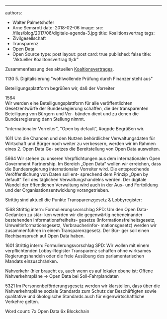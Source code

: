 ---
authors: 
- Walter Palmetshofer
- Arne Semsrott
date: 2018-02-06
image:
  src: /files/blog/2017/06/digitale-agenda-3.jpg
  title: Koalitionsvertrag
tags:
- Zivilgesellschaft
- Transparenz 
- Open Data
- Open Source
type: post
layout: post
card: true
published: false
title: "Aktueller Koalitonsvertrag tl;dr" 

Zusammenfassung des aktuellen [Koaltionsvertrages](http://www.rp-online.de/polopoly_fs/entwurf-des-koalitionsvertrags-als-pdf-dokument-1.7372625.1517927616!file/1.pdf).


1130 5. Digitalisierung "wohlwollende Prüfung durch Finanzer steht aus"

Beteiligungsplattform begrüßen wir, daß der Vorreiter 

1564  
Wir werden eine Beteiligungsplattform für alle veröffentlichten Gesetzentwürfe der
Bundesregierung schaffen, die der transparenten Beteiligung von Bürgern und Ver-
bänden dient und zu denen die Bundesregierung dann Stellung nimmt.


"internationaler Vorreiter", "Open by default“, #ogpde Begrüßen wir. 

1611 Um die Chancen und den Nutzen behördlicher Verwaltungsdaten für Wirtschaft und
Bürger noch weiter zu verbessern, werden wir im Rahmen eines 2. Open Data Ge-
setzes die Bereitstellung von Open Data ausweiten.

5664 Wir stehen zu unseren Verpflichtungen aus dem internationalen Open Government
Partnership. Im Bereich „Open Data“ wollen wir erreichen, dass die Bundesregierung
internationaler Vorreiter wird. Die entsprechende Veröffentlichung von Daten soll ent-
sprechend dem Prinzip „Open by default“ Teil des täglichen Verwaltungshandelns
werden. Der digitale Wandel der öffentlichen Verwaltung wird auch in der Aus- und
Fortbildung und der Organisationsentwicklung vorangetrieben.

Strittig sind aktuell die Punkte Transparenzgesetz & Lobbyregister:

1568 
Strittig intern: Formulierungsvorschlag SPD: Um den Open Data-Gedanken zu stär-
ken werden wir die gegenwärtig nebeneinander bestehenden Informationsfreiheits-
gesetze (Informationsfreiheitsgesetz, Umweltinformationsgesetz, Verbraucherinfor-
mationsgesetz) werden wir zusammenführen in einem Transparenzgesetz. Der Bür-
ger soll einen Rechtsanspruch auf Open Data haben.

1601 
Strittig intern: Formulierungsvorschlag SPD: Wir wollen mit einem verpflichtenden
Lobby-Register Transparenz schaffen ohne wirksames Regierungshandeln oder die
freie Ausübung des parlamentarischen Mandats einzuschränken.

Nahverkehr (hier braucht es, auch wenn es auf lokaler ebene ist:
Offene Nahverkehrspläne -> Open Data bei Soll-Fahrplandaten

5321 
Im Personenbeförderungsgesetz werden wir klarstellen, dass über die
Nahverkehrspläne soziale Standards zum Schutz der Beschäftigten sowie qualitative
und ökologische Standards auch für eigenwirtschaftliche Verkehre gelten.

Word count:
7x Open Data
6x Blockchain
